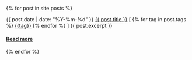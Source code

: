 {% for post in site.posts %}
<div class="timeline_box">
  {{ post.date | date: "%Y-%m-%d" }}
  <a href="{{ post.url }}"> {{ post.title }}</a>
  [
  {% for tag in post.tags %}
    <a href="/tag/{{ tag }}.html">{{tag}}</a>
  {% endfor %}
  ]
  {{ post.excerpt }}
  <h4><a href="{{ post.url }}">Read more</a></h4>
</div>
{% endfor %}
